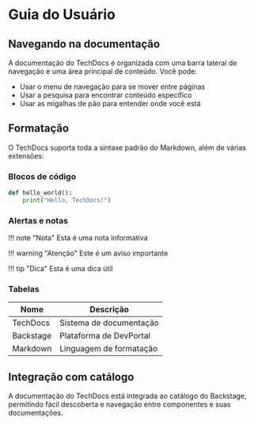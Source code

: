 # Guia do Usuário

## Navegando na documentação

A documentação do TechDocs é organizada com uma barra lateral de navegação e uma área principal de conteúdo.
Você pode:

- Usar o menu de navegação para se mover entre páginas
- Usar a pesquisa para encontrar conteúdo específico
- Usar as migalhas de pão para entender onde você está

## Formatação

O TechDocs suporta toda a sintaxe padrão do Markdown, além de várias extensões:

### Blocos de código

```python
def hello_world():
    print("Hello, TechDocs!")
```

### Alertas e notas

!!! note "Nota"
    Esta é uma nota informativa

!!! warning "Atenção"
    Este é um aviso importante

!!! tip "Dica"
    Esta é uma dica útil

### Tabelas

| Nome      | Descrição                    |
|-----------|------------------------------|
| TechDocs  | Sistema de documentação      |
| Backstage | Plataforma de DevPortal      |
| Markdown  | Linguagem de formatação      |

## Integração com catálogo

A documentação do TechDocs está integrada ao catálogo do Backstage, permitindo fácil descoberta e navegação entre componentes e suas documentações.
